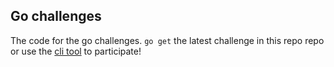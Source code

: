 Go challenges
---

The code for the go challenges. `go get` the latest challenge in this repo repo or use the [cli tool](https://github.com/GoChallenge/cli) to participate! 
